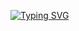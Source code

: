 [![Typing SVG](https://readme-typing-svg.demolab.com?font=Fira+Code&pause=1000&color=F71645&width=435&lines=Ol%C3%A1+Devs%2C+aqui+%C3%A9+o+Juvenal+Filho;Seja+bem-vindo+ao+meu+GitHub!+%F0%9F%9A%80)](https://git.io/typing-svg)
